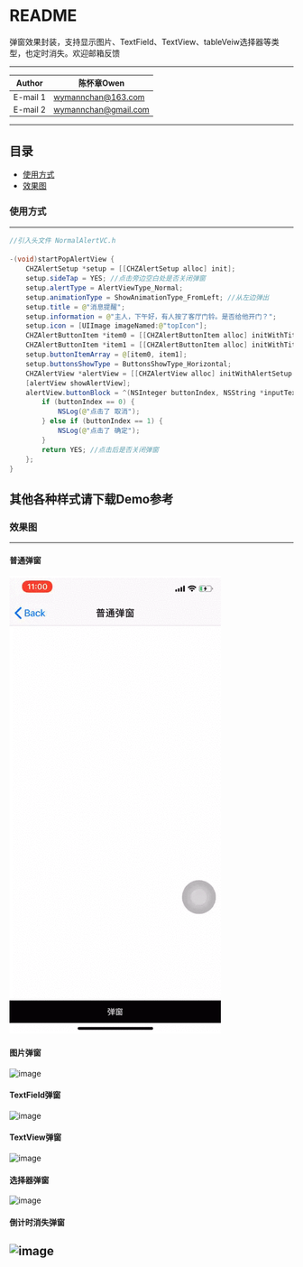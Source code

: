 README
===========================
弹窗效果封装，支持显示图片、TextField、TextView、tableVeiw选择器等类型，也定时消失。欢迎邮箱反馈

****
	
|Author|陈怀章Owen|
|---|---
|E-mail 1|wymannchan@163.com
|E-mail 2|wymannchan@gmail.com


****
## 目录
* [使用方式](#使用方式)
* [效果图](#效果图)

### 使用方式
-----------
```Java
//引入头文件 NormalAlertVC.h

-(void)startPopAlertView {
    CHZAlertSetup *setup = [[CHZAlertSetup alloc] init];
    setup.sideTap = YES; //点击旁边空白处是否关闭弹窗
    setup.alertType = AlertViewType_Normal;
    setup.animationType = ShowAnimationType_FromLeft; //从左边弹出
    setup.title = @"消息提醒";
    setup.information = @"主人，下午好，有人按了客厅门铃。是否给他开门？";
    setup.icon = [UIImage imageNamed:@"topIcon"];
    CHZAlertButtonItem *item0 = [[CHZAlertButtonItem alloc] initWithTitle:@"取消" titleColor:nil backColor:nil image:nil];
    CHZAlertButtonItem *item1 = [[CHZAlertButtonItem alloc] initWithTitle:@"确定" titleColor:nil backColor:[UIColor redColor] image:nil];
    setup.buttonItemArray = @[item0, item1];
    setup.buttonsShowType = ButtonsShowType_Horizontal;
    CHZAlertView *alertView = [[CHZAlertView alloc] initWithAlertSetup:setup];
    [alertView showAlertView];
    alertView.buttonBlock = ^(NSInteger buttonIndex, NSString *inputText, NSArray<NSString *> *pickedStrings) {
        if (buttonIndex == 0) {
            NSLog(@"点击了 取消");
        } else if (buttonIndex == 1) {
            NSLog(@"点击了 确定");
        }
        return YES; //点击后是否关闭弹窗
    };
}
```
其他各种样式请下载Demo参考
-----------

### 效果图
-----------
#### 普通弹窗
![image](https://github.com/Wymann/CHZAlertView/blob/master/GIFs/01.gif)
#### 图片弹窗
![image](https://github.com/Wymann/CHZAlertView/blob/master/GIFs/02.giff)
#### TextField弹窗
![image](https://github.com/Wymann/CHZAlertView/blob/master/GIFs/03.gif)
#### TextView弹窗
![image](https://github.com/Wymann/CHZAlertView/blob/master/GIFs/04.gif)
#### 选择器弹窗
![image](https://github.com/Wymann/CHZAlertView/blob/master/GIFs/05.gif)
#### 倒计时消失弹窗
![image](https://github.com/Wymann/CHZAlertView/blob/master/GIFs/06.gif)
-----------
